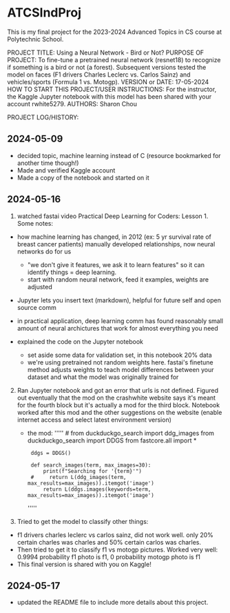 # ATCSIndProj
This is my final project for the 2023-2024 Advanced Topics in CS course at Polytechnic School.

PROJECT TITLE: Using a Neural Network - Bird or Not?
PURPOSE OF PROJECT: To fine-tune a pretrained neural network (resnet18) to recognize if something is a bird or not (a forest). Subsequent versions tested the model on faces (F1 drivers Charles Leclerc vs. Carlos Sainz) and vehicles/sports (Formula 1 vs. Motogp). 
VERSION or DATE: 17-05-2024
HOW TO START THIS PROJECT/USER INSTRUCTIONS: For the instructor, the Kaggle Jupyter notebook with this model has been shared with your account rwhite5279. 
AUTHORS: Sharon Chou


PROJECT LOG/HISTORY:

## 2024-05-09
- decided topic, machine learning instead of C (resource bookmarked for another time though!)
- Made and verified Kaggle account
- Made a copy of the notebook and started on it

## 2024-05-16
  1. watched fastai video Practical Deep Learning for Coders: Lesson 1. Some notes:

  - how machine learning has changed, in 2012 (ex: 5 yr survival rate of breast cancer patients) manually developed relationships, now neural networks do for us 
    - "we don't give it features, we ask it to learn features" so it can identify things = deep learning. 
    - start with random neural network, feed it examples, weights are adjusted

  - Jupyter lets you insert text (markdown), helpful for future self and open source comm

  - in practical application, deep learning comm has found reasonably small amount of neural archictures that work for almost everything you need

  - explained the code on the Jupyter notebook
    - set aside some data for validation set, in this notebook 20% data 
    - we're using pretrained not random weights here. fastai's finetune method adjusts weights to teach model differences between your dataset and what the model was originally trained for


  2. Ran Jupyter notebook and got an error that urls is not defined. Figured out eventually that the mod on the crashwhite website says it's meant for the fourth block but it's actually a mod for the third block. Notebook worked after this mod and the other suggestions on the website (enable internet access and select latest environment version)
     - the mod:
        '''''
            # from duckduckgo_search import ddg_images
            from duckduckgo_search import DDGS
            from fastcore.all import *

            ddgs = DDGS()

            def search_images(term, max_images=30):
                print(f"Searching for '{term}'")
            #     return L(ddg_images(term, max_results=max_images)).itemgot('image')
                return L(ddgs.images(keywords=term, max_results=max_images)).itemgot('image')
        '''''


  3. Tried to get the model to classify other things:
   - f1 drivers charles leclerc vs carlos sainz, did not work well. only 20% certain charles was charles and 50% certain carlos was charles. 
   - Then tried to get it to classify f1 vs motogp pictures. Worked very well: 0.9994 probability f1 photo is f1, 0 probability motogp photo is f1 
   - This final version is shared with you on Kaggle!

## 2024-05-17
- updated the README file to include more details about this project. 